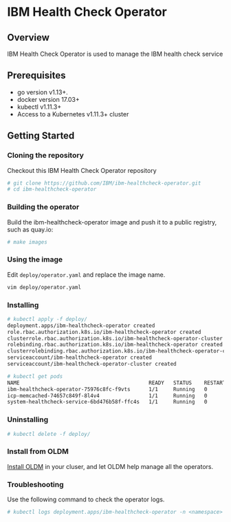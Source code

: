 
# IBM Health Check Operator

## Overview

IBM Health Check Operator is used to manage the IBM health check service

## Prerequisites

- go version v1.13+.
- docker version 17.03+
- kubectl v1.11.3+
- Access to a Kubernetes v1.11.3+ cluster

## Getting Started

### Cloning the repository

Checkout this IBM Health Check Operator repository

```bash
# git clone https://github.com/IBM/ibm-healthcheck-operator.git
# cd ibm-healthcheck-operator
```

### Building the operator

Build the ibm-healthcheck-operator image and push it to a public registry, such as quay.io:

```bash
# make images
```

### Using the image

Edit `deploy/operator.yaml` and replace the image name.

```bash
vim deploy/operator.yaml
```

### Installing

```bash
# kubectl apply -f deploy/
deployment.apps/ibm-healthcheck-operator created
role.rbac.authorization.k8s.io/ibm-healthcheck-operator created
clusterrole.rbac.authorization.k8s.io/ibm-healthcheck-operator-cluster created
rolebinding.rbac.authorization.k8s.io/ibm-healthcheck-operator created
clusterrolebinding.rbac.authorization.k8s.io/ibm-healthcheck-operator-cluster created
serviceaccount/ibm-healthcheck-operator created
serviceaccount/ibm-healthcheck-operator-cluster created
```

```bash
# kubectl get pods
NAME                                          READY   STATUS    RESTARTS   AGE
ibm-healthcheck-operator-75976c8fc-f9vts      1/1     Running   0          62s
icp-memcached-74657c849f-8l4v4                1/1     Running   0          33s
system-healthcheck-service-6bd476b58f-ffc4s   1/1     Running   0          32s
```

### Uninstalling

```bash
# kubectl delete -f deploy/
```

### Install from OLDM

[Install OLDM](https://github.com/IBM/operand-deployment-lifecycle-manager/blob/master/docs/install/install.md) in your cluser, and let OLDM help manage all the operators.

### Troubleshooting

Use the following command to check the operator logs.

```bash
# kubectl logs deployment.apps/ibm-healthcheck-operator -n <namespace>
```
